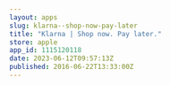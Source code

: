 ```yaml
---
layout: apps
slug: klarna--shop-now-pay-later
title: "Klarna | Shop now. Pay later."
store: apple
app_id: 1115120118
date: 2023-06-12T09:57:13Z
published: 2016-06-22T13:33:00Z
---
```

